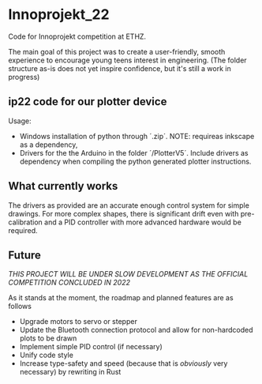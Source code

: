 # Innoprojekt_22

Code for Innoprojekt competition at ETHZ.

The main goal of this project was to create a user-friendly, smooth experience to encourage young teens interest in engineering.
(The folder structure as-is does not yet inspire confidence, but it's still a work in progress)

## ip22 code for our plotter device

Usage:

- Windows installation of python through ´.zip´. NOTE: requireas inkscape as a dependency,
- Drivers for the the Arduino in the folder ´/PlotterV5´. Include drivers as dependency when compiling the python generated plotter instructions.


## What currently works

The drivers as provided are an accurate enough control system for simple drawings. For more complex shapes, there is significant drift even with pre-calibration and a PID controller with more advanced hardware would be required.


## Future
_THIS PROJECT WILL BE UNDER SLOW DEVELOPMENT AS THE OFFICIAL COMPETITION CONCLUDED IN 2022_

As it stands at the moment, the roadmap and planned features are as follows

- Upgrade motors to servo or stepper
- Update the Bluetooth connection protocol and allow for non-hardcoded plots to be drawn
- Implement simple PID control (if necessary)
- Unify code style
- Increase type-safety and speed (because that is _obviously_ very necessary) by rewriting in Rust